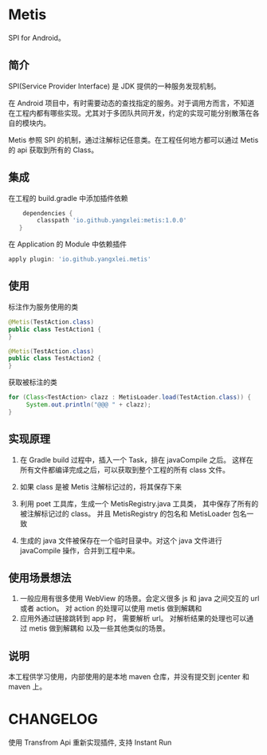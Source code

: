 # Metis

SPI for Android。 

## 简介
SPI(Service Provider Interface) 是 JDK 提供的一种服务发现机制。

在 Android 项目中，有时需要动态的查找指定的服务。对于调用方而言，不知道在工程内都有哪些实现。尤其对于多团队共同开发，约定的实现可能分别散落在各自的模块内。

Metis 参照 SPI 的机制，通过注解标记任意类。在工程任何地方都可以通过 Metis 的 api 获取到所有的 Class。

## 集成
在工程的 build.gradle 中添加插件依赖
```gradle
    dependencies {
        classpath 'io.github.yangxlei:metis:1.0.0'
   }
```

在 Application 的 Module 中依赖插件
```gradle
apply plugin: 'io.github.yangxlei.metis'
```

## 使用
标注作为服务使用的类
```java
@Metis(TestAction.class)
public class TestAction1 {
}
```

```java
@Metis(TestAction.class)
public class TestAction2 {
}
```

获取被标注的类
```java
for (Class<TestAction> clazz : MetisLoader.load(TestAction.class)) {
     System.out.println("@@@ " + clazz);
}
```

## 实现原理
1. 在 Gradle build 过程中，插入一个 Task，排在 javaCompile 之后。 这样在所有文件都编译完成之后，可以获取到整个工程的所有 class 文件。

2. 如果 class 是被 Metis 注解标记过的，将其保存下来

3. 利用 poet 工具库，生成一个 MetisRegistry.java 工具类， 其中保存了所有的被注解标记过的 class。 并且 MetisRegistry 的包名和 MetisLoader 包名一致

4. 生成的 java 文件被保存在一个临时目录中。对这个 java 文件进行 javaCompile 操作，合并到工程中来。

## 使用场景想法
1. 一般应用有很多使用 WebView 的场景。会定义很多 js 和 java 之间交互的 url 或者 action。 对 action 的处理可以使用 metis 做到解耦和
2. 应用外通过链接跳转到 app 时， 需要解析 url。 对解析结果的处理也可以通过 metis 做到解耦和
以及一些其他类似的场景。


## 说明
本工程供学习使用，内部使用的是本地 maven 仓库，并没有提交到 jcenter 和 maven 上。

# CHANGELOG
使用 Transfrom Api 重新实现插件, 支持 Instant Run
